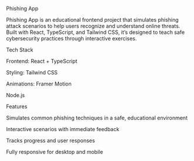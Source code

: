 Phishing App

Phishing App is an educational frontend project that simulates phishing attack scenarios to help users recognize and understand online threats. Built with React, TypeScript, and Tailwind CSS, it’s designed to teach safe cybersecurity practices through interactive exercises.

Tech Stack

Frontend: React + TypeScript

Styling: Tailwind CSS

Animations: Framer Motion

Node.js

Features

Simulates common phishing techniques in a safe, educational environment

Interactive scenarios with immediate feedback

Tracks progress and user responses

Fully responsive for desktop and mobile
